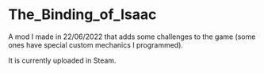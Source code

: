 # The_Binding_of_Isaac

A mod I made in 22/06/2022 that adds some challenges to the game (some ones have special custom mechanics I programmed).

It is currently uploaded in Steam.
